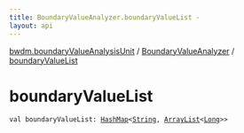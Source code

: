 ```yaml
---
title: BoundaryValueAnalyzer.boundaryValueList - 
layout: api
---
```


<div class='api-docs-breadcrumbs'><a href="../index.html">bwdm.boundaryValueAnalysisUnit</a> / <a href="index.html">BoundaryValueAnalyzer</a> / <a href="./boundary-value-list.html">boundaryValueList</a></div>

# boundaryValueList

<div class="signature"><code><span class="keyword">val </span><span class="identifier">boundaryValueList</span><span class="symbol">: </span><a href="http://docs.oracle.com/javase/6/docs/api/java/util/HashMap.html"><span class="identifier">HashMap</span></a><span class="symbol">&lt;</span><a href="https://kotlinlang.org/api/latest/jvm/stdlib/kotlin/-string/index.html"><span class="identifier">String</span></a><span class="symbol">,</span>&nbsp;<a href="http://docs.oracle.com/javase/6/docs/api/java/util/ArrayList.html"><span class="identifier">ArrayList</span></a><span class="symbol">&lt;</span><a href="https://kotlinlang.org/api/latest/jvm/stdlib/kotlin/-long/index.html"><span class="identifier">Long</span></a><span class="symbol">&gt;</span><span class="symbol">&gt;</span></code></div>
